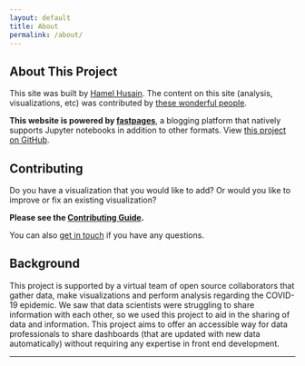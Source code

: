 ```yaml
---
layout: default
title: About
permalink: /about/
---
```


## About This Project
 
This site was built by [Hamel Husain](https://twitter.com/HamelHusain).  The content on this site (analysis, visualizations, etc) was contributed by [these wonderful people](https://github.com/github/covid19-dashboard#contributors-).  

**This website is powered by [fastpages](https://github.com/fastai/fastpages)**, a blogging platform that natively supports Jupyter notebooks in addition to other formats.  View [this project on GitHub](https://github.com/github/covid19-dashboard).

## Contributing

Do you have a visualization that you would like to add?  Or would you like to improve or fix an existing visualization?  

**Please see the [Contributing Guide](https://github.com/github/covid19-dashboard/blob/master/CONTRIBUTING.md).**

You can also [get in touch](https://twitter.com/HamelHusain) if you have any questions.

## Background

This project is supported by a virtual team of open source collaborators that gather data, make visualizations and perform analysis regarding the COVID-19 epidemic. We saw that data scientists were struggling to share information with each other, so we used this project to aid in the sharing of data and information.  This project aims to offer an accessible way for data professionals to share dashboards (that are updated with new data automatically) without requiring any expertise in front end development.

---

[^1]: Familiarity with [fastpages](https://github.com/fastai/fastpages) is helpful.  All you need to do is include the appropriate front matter in your notebook.  See [this guide](https://github.com/fastai/fastpages#customizing-blog-posts-with-front-matter). You can submit a Pull Request at [https://github.com/github/covid19-dashboard](https://github.com/github/covid19-dashboard).
